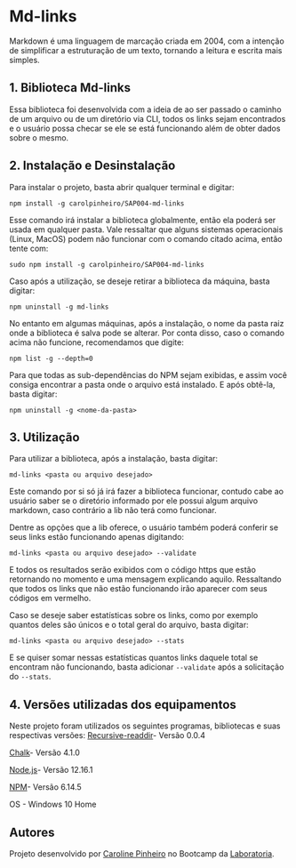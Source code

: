 # Md-links

Markdown é uma linguagem de marcação criada em 2004, com a intenção de simplificar a estruturação de um texto, tornando a leitura e escrita mais simples. 
## 1. Biblioteca Md-links
Essa biblioteca foi desenvolvida com a ideia de ao ser passado o caminho de um arquivo ou de um diretório via CLI,  todos os links sejam encontrados e o usuário possa checar se ele se está funcionando além de obter dados sobre o mesmo.

## 2. Instalação e Desinstalação
Para instalar o projeto, basta abrir qualquer terminal e digitar:

    npm install -g carolpinheiro/SAP004-md-links
Esse comando irá instalar a biblioteca globalmente, então ela poderá ser usada em qualquer pasta.
Vale ressaltar que alguns sistemas operacionais (Linux, MacOS) podem não funcionar com o comando citado acima, então tente com:

    sudo npm install -g carolpinheiro/SAP004-md-links

Caso após a utilização, se deseje retirar a biblioteca da máquina, basta digitar:

    npm uninstall -g md-links
No entanto em algumas máquinas, após a instalação, o nome da pasta raiz onde a biblioteca é salva pode se alterar. Por conta disso, caso o comando acima não funcione, recomendamos que digite:

    npm list -g --depth=0
Para que todas as sub-dependências do NPM sejam exibidas, e assim você consiga encontrar a pasta onde o arquivo está instalado. E após obtê-la, basta digitar:

    npm uninstall -g <nome-da-pasta>



## 3. Utilização
Para utilizar a biblioteca, após a instalação, basta digitar:

    md-links <pasta ou arquivo desejado>
Este comando por si só já irá fazer a biblioteca funcionar, contudo cabe ao usuário saber se o diretório informado por ele possui algum arquivo markdown, caso contrário a lib não terá como funcionar.

Dentre as opções que a lib oferece, o usuário também poderá conferir se seus links estão funcionando apenas digitando:

    md-links <pasta ou arquivo desejado> --validate
E todos os resultados serão exibidos com o código https que estão retornando no momento e uma mensagem explicando aquilo. Ressaltando que todos os links que não estão funcionando irão aparecer com seus códigos em vermelho.

Caso se deseje saber estatísticas sobre os links, como por exemplo quantos deles são únicos e o total geral do arquivo, basta digitar:

    md-links <pasta ou arquivo desejado> --stats
E se quiser somar nessas estatísticas quantos links daquele total se encontram não funcionando, basta adicionar `--validate` após a solicitação do `--stats`.


## 4. Versões utilizadas dos equipamentos
Neste projeto foram utilizados os seguintes programas, bibliotecas e suas respectivas versões:
[Recursive-readdir](https://www.npmjs.com/package/recursive-readdir)- Versão 0.0.4

[Chalk](https://www.npmjs.com/package/chalk)- Versão 4.1.0

[Node.js](https://nodejs.org/en/)- Versão 12.16.1

[NPM](https://nodejs.org/en/)- Versão 6.14.5

OS - Windows 10 Home

## Autores

Projeto desenvolvido por [Caroline Pinheiro](https://github.com/carolpinheiro) no Bootcamp da [Laboratoria](https://github.com/laboratoria).
